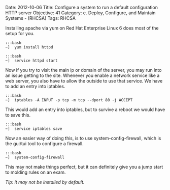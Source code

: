 Date: 2012-10-06
Title: Configure a system to run a default configuration HTTP server
Objective: 41
Category: e. Deploy, Configure, and Maintain Systems - (RHCSA)
Tags: RHCSA


Installing apache via yum on Red Hat Enterprise Linux 6 does most of the setup for you. 

    :::bash
    ~]  yum install httpd

    :::bash
    ~]  service httpd start

Now if you try to visit the main ip or domain of the server, you may run into an issue getting to the site. Whenever you enable a network service like a web server, you also have to allow the outside to use that service. We have to add an entry into iptables.

    :::bash
    ~]  iptables -A INPUT -p tcp -m tcp --dport 80 -j ACCEPT

This would add an entry into iptables, but to survive a reboot we would have to save this.

    :::bash
    ~]  service iptables save

Now an easier way of doing this, is to use system-config-firewall, which is the gui/tui tool to configure a firewall. 

    :::bash
    ~]  system-config-firewall

This may not make things perfect, but it can definitely give you a jump start to molding rules on an exam. 

*Tip: it may not be installed by default.*